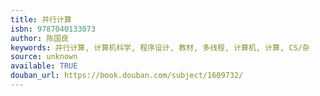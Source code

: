 ```yaml
---
title: 并行计算
isbn: 9787040133073
author: 陈国良
keywords: 并行计算, 计算机科学, 程序设计, 教材, 多线程, 计算机, 计算, CS/杂
source: unknown
available: TRUE
douban_url: https://book.douban.com/subject/1609732/
---
```

